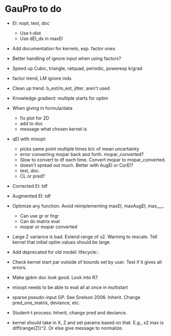 # GauPro to do

* EI: nopt, test, doc
  * Use t-dist
  * Use dEI_dx in maxEI

* Add documentation for kernels, esp. factor ones

* Better handling of ignore input when using factors?

* Speed up Cubic, triangle, ratquad, periodic, powerexp k/grad

* factor trend, LM ignore inds

* Clean up trend. b_est/m_est, jitter, aren't used

* Knowledge gradient: multiple starts for optim

* When giving in formula/data
  * fix plot for 2D
  * add to doc
  * message what chosen kernel is

* qEI with mixopt:
    * picks same point multiple times b/c of mean uncertainty
    * error converting mopar back and forth. mopar_converted?
    * Slow to convert to df each time. Convert mopar to mopar_converted.
    * doesn't spread out much. Better with AugEI or CorEI?
    * test, doc.
    * CL or pred?

* Corrected EI: tdf

* Augmented EI: tdf

* Optimize any function. Avoid reimplementing maxEI, maxAugEI, max___.
  * Can use gr or fngr
  * Can do matrix eval
  * mopar or mopar converted

* Large Z variance is bad. Extend range of s2. Warning to rescale. Tell kernel
that initial optim values should be large.

* Add deprecated for old model: lifecycle::

* Check kernel start par outside of bounds set by user. Test if it gives all errors.

* Make gpkm doc look good. Look into R7.

* mixopt needs to be able to eval all at once in multistart

* sparse pseudo-input GP. See Snelson 2006. Inherit. Change pred_one_matrix,
deviance, etc.

* Student-t process: Inherit, change pred and deviance.

* kernel should take in X, Z and set params based on that. E.g., s2 max is
diff(range(Z))^2. Or else give message to normalize.
